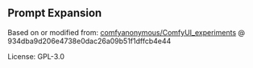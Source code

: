 ## Prompt Expansion

Based on or modified from: [comfyanonymous/ComfyUI_experiments](https://github.com/comfyanonymous/ComfyUI_experiments) @ 934dba9d206e4738e0dac26a09b51f1dffcb4e44

License: GPL-3.0


